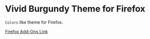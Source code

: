 # Vivid Burgundy Theme for Firefox

`Colors` like theme for Firefox.

[Firefox Add-Ons Link](https://addons.mozilla.org/tr/firefox/addon/vivid-burgundy/)